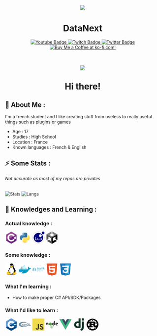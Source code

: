 <div id="header" align="center">
  <img src="https://wsrv.nl/?url=avatars.githubusercontent.com/u/83374556%3Fv=4&w=100&h=100&mask=circle">
  <h1>DataNext</h1>
  <div id="badges 1st-row">
    <a href="https://www.youtube.com/channel/UCp6U8_f-4Fe2YtH-dbyr-Qg">
      <img src="https://img.shields.io/badge/YouTube-red?style=for-the-badge&logo=youtube&logoColor=white" alt="Youtube Badge"/>
    </a>
    <a href="https://www.youtube.com/channel/UCp6U8_f-4Fe2YtH-dbyr-Qg">
      <img src="https://img.shields.io/badge/Twitch-a?style=for-the-badge&logo=twitch&logoColor=white&color=6441a5" alt="Twitch Badge"/>
    </a>
    <a href="https://twitter.com/DataNext_">
      <img src="https://img.shields.io/badge/Twitter-a?style=for-the-badge&logo=twitter&logoColor=white&color=1DA1F2" alt="Twitter Badge">
    </a>
  </div>
  <div id="badges 2nd-row">
    <a href='https://ko-fi.com/M4M2VL6WW' target='_blank'>
      <img height='29' style='border:0px;height:29px;' src='https://storage.ko-fi.com/cdn/brandasset/kofi_button_dark.png' border='0' alt='Buy Me a Coffee at ko-fi.com!'/>
    </a>
  </div>
  <h1>
    <img src="https://media.giphy.com/media/hvRJCLFzcasrR4ia7z/giphy.gif" width="30px"/>
    <p>Hi there!</p>
  </h1>
</div>

## 📂 About Me :
I'm a french student and I like creating stuff from useless to really useful things such as plugins or games
  - Age : 17
  - Studies : High School
  - Location : France
  - Known languages : French & English

## ⚡ Some Stats :
###### Not accurate as most of my repos are privates</br>
![Stats](https://github-readme-stats-git-masterrstaa-rickstaa.vercel.app/api?username=DataNext27&theme=tokyonight)
![Langs](https://github-readme-stats.vercel.app/api/top-langs/?username=DataNext27&theme=tokyonight)

## 📖 Knowledges and Learning :
<div id="knowledges-learning">
  <div id="actual-knowledges">
    <h3>Actual knowledge :</h3>
    <img src="https://github.com/devicons/devicon/blob/master/icons/csharp/csharp-original.svg" title="C#" alt="C#" width="40" height="40">
    <img src="https://github.com/devicons/devicon/blob/master/icons/python/python-original.svg" title="Python" alt="Python" width="40" height="40">
    <img src="https://github.com/devicons/devicon/blob/master/icons/lua/lua-original.svg" title="Lua" alt="Lua" width="40" height="40">
    <img src="https://github.com/devicons/devicon/blob/master/icons/unity/unity-original.svg" title="Unity" alt="Unity" width="40" height="40">
  </div>
  <div id="some-knowledges">
    <h3>Some knowledge :</h3>
    <img src="https://github.com/devicons/devicon/blob/master/icons/linux/linux-original.svg" title="Linux" alt="Linux" width="40" height="40">
    <img src="https://github.com/devicons/devicon/blob/master/icons/docker/docker-plain.svg" title="Docker" alt="Docker" width="40" height="40">
    <img src="https://github.com/devicons/devicon/blob/master/icons/traefikproxy/traefikproxy-plain-wordmark.svg" title="traefik" alt="traefik" width="40" height="40">
    <img src="https://github.com/devicons/devicon/blob/master/icons/html5/html5-original.svg" title="HTML5" alt="HTML5" width="40" height="40">
    <img src="https://github.com/devicons/devicon/blob/master/icons/css3/css3-original.svg" title="CSS3" alt="CSS3" width="40" height="40">
  </div>
  <div id="learning">
    <h3>What I'm learning :</h3>
    <ul>
      <li>How to make proper C# API/SDK/Packages</li>
    </ul>
  </div>
  <div id="want-to-learn">
    <h3>What I'd like to learn :</h3>
    <img src="https://github.com/devicons/devicon/blob/master/icons/cplusplus/cplusplus-original.svg" title="C++" alt="C++" width="40" height="40">
    <img src="https://github.com/devicons/devicon/blob/master/icons/opengl/opengl-original.svg" title="OpenGL" alt="OpenGL" width="40" height="40">
    <img src="https://github.com/devicons/devicon/blob/master/icons/javascript/javascript-original.svg" title="JS" alt="JS" width="40" height="40">
    <img src="https://github.com/devicons/devicon/blob/master/icons/nodejs/nodejs-original-wordmark.svg" title="nodeJS" alt="nodeJS" width="40" height="40">
    <img src="https://github.com/devicons/devicon/blob/master/icons/vuejs/vuejs-original.svg" title="VueJS" alt="VueJS" width="40" height="40">
    <img src="https://github.com/devicons/devicon/blob/master/icons/django/django-plain.svg" title="Django" alt="Django" width="40" height="40">
    <img src="https://github.com/devicons/devicon/blob/master/icons/rust/rust-original.svg" title="Rust" alt="Rust" width="40" height="40">
  </div>
</div>

<!--
### Hi there 👋

**DataNext27/DataNext27** is a ✨ _special_ ✨ repository because its `README.md` (this file) appears on your GitHub profile.

Here are some ideas to get you started:

- 🔭 I’m currently working on ...
- 🌱 I’m currently learning ...
- 👯 I’m looking to collaborate on ...
- 🤔 I’m looking for help with ...
- 💬 Ask me about ...
- 📫 How to reach me: ...
- 😄 Pronouns: ...
- ⚡ Fun fact: ...
-->
